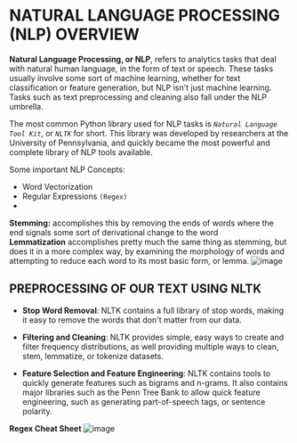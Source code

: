 # NATURAL LANGUAGE PROCESSING (NLP) OVERVIEW

**Natural Language Processing, or NLP**, refers to analytics tasks that deal with natural human language, in the form of text or speech. These tasks usually involve some sort of machine learning, whether for text classification or feature generation, but NLP isn't just machine learning. Tasks such as text preprocessing and cleaning also fall under the NLP umbrella.

The most common Python library used for NLP tasks is _`Natural Language Tool Kit`_, or _`NLTK`_ for short. This library was developed by researchers at the University of Pennsylvania, and quickly became the most powerful and complete library of NLP tools available.

Some important NLP Concepts:
  - Word Vectorization
  - Regular Expressions `(Regex)`
  - 

**Stemming:** accomplishes this by removing the ends of words where the end signals some sort of derivational change to the word\
**Lemmatization** accomplishes pretty much the same thing as stemming, but does it in a more complex way, by examining the morphology of words and attempting to reduce each word to its most basic form, or lemma.
![image](https://github.com/MarvinAgumba/NATURAL-LANGUAGE-PROCESSING-WALKTHROUGH/assets/122484885/fab14dd1-3afd-4ba4-b5a7-2c20d60baad8)

## PREPROCESSING OF OUR TEXT USING NLTK

 - **Stop Word Removal**: NLTK contains a full library of stop words, making it easy to remove the words that don't matter from our data.

- **Filtering and Cleaning**: NLTK provides simple, easy ways to create and filter frequency distributions, as well providing multiple ways to clean, stem, lemmatize, or tokenize datasets.

- **Feature Selection and Feature Engineering**: NLTK contains tools to quickly generate features such as bigrams and n-grams. It also contains major libraries such as the Penn Tree Bank to allow quick feature engineering, such as generating part-of-speech tags, or sentence polarity.

**Regex Cheat Sheet**
![image](https://github.com/MarvinAgumba/NATURAL-LANGUAGE-PROCESSING-WALKTHROUGH/assets/122484885/c2e01aa2-1eaf-4761-b8d0-cc23e3aa34d2)






